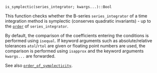 ```
is_symplectic(series_integrator; kwargs...)::Bool
```

This function checks whether the B-series `series_integrator` of a time integration method is symplectic (conserves quadratic invariants) - up to the [`order`](@ref) of `series_integrator`.

By default, the comparison of the coefficients entering the conditions is performed using `isequal`. If keyword arguments such as absolute/relative tolerances `atol`/`rtol` are given or floating point numbers are used, the comparison is performed using `isapprox` and the keyword arguments `kwargs...` are forwarded.

See also [`order_of_symplecticity`](@ref).
